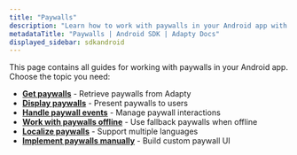 ```yaml
---
title: "Paywalls"
description: "Learn how to work with paywalls in your Android app with Adapty SDK."
metadataTitle: "Paywalls | Android SDK | Adapty Docs"
displayed_sidebar: sdkandroid
---
```


This page contains all guides for working with paywalls in your Android app. Choose the topic you need:

- **[Get paywalls](android-get-pb-paywalls)** - Retrieve paywalls from Adapty
- **[Display paywalls](android-present-paywalls)** - Present paywalls to users
- **[Handle paywall events](android-handling-events)** - Manage paywall interactions
- **[Work with paywalls offline](android-use-fallback-paywalls)** - Use fallback paywalls when offline
- **[Localize paywalls](android-localizations-and-locale-codes)** - Support multiple languages
- **[Implement paywalls manually](android-implement-paywalls-manually)** - Build custom paywall UI 